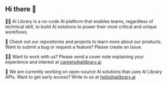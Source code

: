 ## Hi there 👋

🙋‍♀️ AI Library is a no-code AI platform that enables teams, regardless of technical skill, to build AI solutions to power their most critical and unique workflows.  

🌈 Check out our repositories and projects to learn more about our products. Want to submit a bug or request a feature? Please create an issue. 

👩‍💻 Want to work with us? Please send a cover note explaining your experience and interest at careers@ailibrary.ai 

🧙 We are currently working on open-source AI solutions that uses AI Library APIs. Want to get early access? Write to us at hello@ailibrary.ai

<!--

**Here are some ideas to get you started:**

🙋‍♀️ A short introduction - what is your organization all about?
🌈 Contribution guidelines - how can the community get involved?
👩‍💻 Useful resources - where can the community find your docs? Is there anything else the community should know?
🍿 Fun facts - what does your team eat for breakfast?
🧙 Remember, you can do mighty things with the power of [Markdown](https://docs.github.com/github/writing-on-github/getting-started-with-writing-and-formatting-on-github/basic-writing-and-formatting-syntax)
-->
